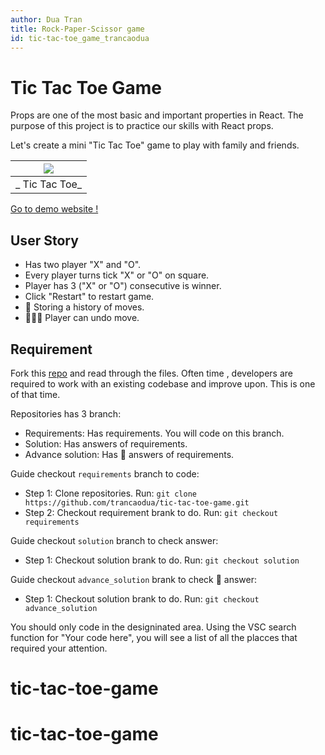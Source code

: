```yaml
---
author: Dua Tran
title: Rock-Paper-Scissor game
id: tic-tac-toe_game_trancaodua
---
```


# Tic Tac Toe Game



Props are one of the most basic and important properties in React.
The purpose of this project is to practice our skills with React props.

Let's create a mini "Tic Tac Toe" game to play with family and friends.

| ![](https://i.ibb.co/7kxyMb4/Screenshot-from-2022-05-12-01-32-13.png) |
| :-------------------------------------------------------------------: |
|                      _ Tic Tac Toe_                      |

[Go to demo website !](https://tic-tac-toe-game-trancaodua.netlify.app/)

## User Story

- Has two player "X" and "O".
- Every player turns tick "X" or "O" on square.
- Player has 3 ("X" or "O") consecutive is winner.
- Click "Restart" to restart game.
- :rocket: Storing a history of moves.
- :rocket::rocket::rocket: Player can undo move.

## Requirement

Fork this [repo](https://github.com/trancaodua/tic-tac-toe-game) and read through the files.
Often time , developers are required to work with an existing codebase and improve upon. This is one of that time. 

Repositories has 3 branch:
- Requirements: Has requirements. You will code on this branch.
- Solution: Has answers of requirements.
- Advance solution: Has :rocket: answers of requirements.

Guide checkout ````requirements```` branch to code:
- Step 1: Clone repositories. Run: ````git clone https://github.com/trancaodua/tic-tac-toe-game.git````
- Step 2: Checkout requirement brank to do. Run: ````git checkout requirements````

Guide checkout ````solution```` branch to check answer:
- Step 1: Checkout solution brank to do. Run: ````git checkout solution````

Guide checkout ````advance_solution```` brank to check :rocket: answer:
- Step 1: Checkout solution brank to do. Run: ````git checkout advance_solution````

You should only code in the designinated area.
Using the VSC search function for "Your code here", you will see a list of all the placces that required your attention.
# tic-tac-toe-game
# tic-tac-toe-game
